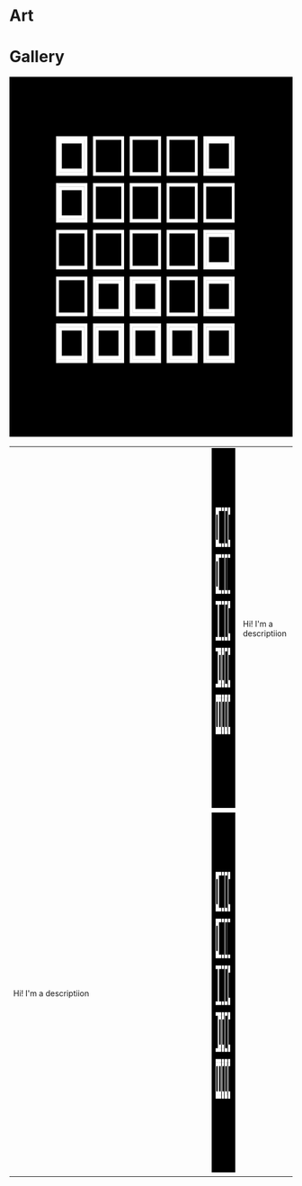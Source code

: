 # Art



# Gallery
<img src="https://github.com/milioe/Art/blob/main/Files/Images/01.png" alt="foto" width = 640px height = 640px>


<table>
  <tr>
    <th style="width:70%"></th>
    <td> <img src="https://github.com/milioe/Art/blob/main/Files/Images/01.png" alt="foto" width = 640px height = 640px> </td>
    <td> Hi! I'm a descriptiion  </td>
  </tr>
  <tr>
    <td> Hi! I'm a descriptiion  </td>
    <td> <img src="https://github.com/milioe/Art/blob/main/Files/Images/01.png" alt="foto" width = 640px height = 640px> </td>
  </tr>
</table>
